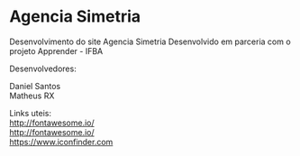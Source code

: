 # Agencia Simetria
Desenvolvimento do site Agencia Simetria
Desenvolvido em parceria com o projeto Apprender - IFBA

Desenvolvedores:  

Daniel Santos   
Matheus RX  

Links uteis:  
http://fontawesome.io/  
http://fontawesome.io/  
https://www.iconfinder.com

